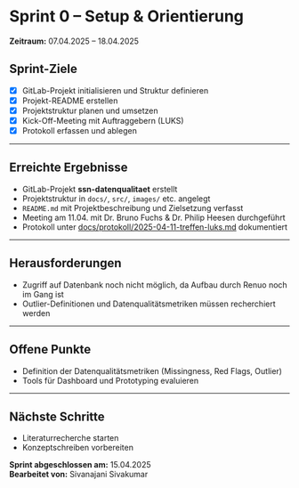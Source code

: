 # Sprint 0 – Setup & Orientierung
**Zeitraum:** 07.04.2025 – 18.04.2025

## Sprint-Ziele
- [x] GitLab-Projekt initialisieren und Struktur definieren
- [x] Projekt-README erstellen
- [x] Projektstruktur planen und umsetzen
- [x] Kick-Off-Meeting mit Auftraggebern (LUKS)
- [x] Protokoll erfassen und ablegen

---

## Erreichte Ergebnisse
- GitLab-Projekt **ssn-datenqualitaet** erstellt
- Projektstruktur in `docs/`, `src/`, `images/` etc. angelegt
- `README.md` mit Projektbeschreibung und Zielsetzung verfasst
- Meeting am 11.04. mit Dr. Bruno Fuchs & Dr. Philip Heesen durchgeführt
- Protokoll unter [docs/protokoll/2025-04-11-treffen-luks.md](/docs/Protokoll/01_Protokoll%20–%20Kick-off-Meeting.md) dokumentiert

---

## Herausforderungen
- Zugriff auf Datenbank noch nicht möglich, da Aufbau durch Renuo noch im Gang ist
- Outlier-Definitionen und Datenqualitätsmetriken müssen recherchiert werden

---

## Offene Punkte
- Definition der Datenqualitätsmetriken (Missingness, Red Flags, Outlier)
- Tools für Dashboard und Prototyping evaluieren

---

## Nächste Schritte
- Literaturrecherche starten
- Konzeptschreiben vorbereiten

**Sprint abgeschlossen am:** 15.04.2025  
**Bearbeitet von:** Sivanajani Sivakumar